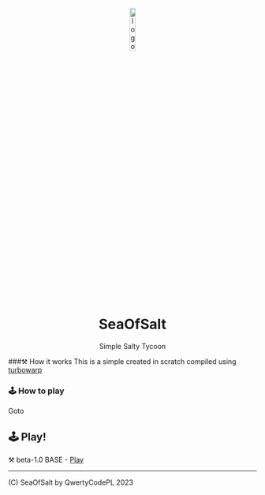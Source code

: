
<p align="center">
<img src="https://sea0fsalt.github.io/logo.png" alt="logo" width="15%"/>
</p>

<h1 align="center">SeaOfSalt</h1>
<p align="center">Simple Salty Tycoon</p>

<div align="center">
</div>

###⚒️ How it works
This is a simple created in scratch compiled using [turbowarp](https://turbowarp.org)

### 🕹️ How to play
Goto 

## 🕹️ Play!
⚒️ beta-1.0 BASE - [Play](https://sea0fsalt.github.io/SeaOfSalt_beta1.0.html)



<hr />

(C) SeaOfSalt by QwertyCodePL 2023

